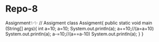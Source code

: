 # Repo-8
Assignment✨✨
// Assigment
class Assigment{
   public static void main (String[] args){
   int a=10;
   a=10;
   System.out.println(a);
   a+=10;//(a=a+10)
   System.out.println(a);
   a-=10;//(a==a-10)
   System.out.println(a);
   }
}
   

